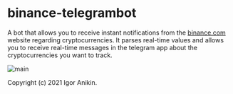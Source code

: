 # binance-telegrambot
A bot that allows you to receive instant notifications from the [binance.com](https://www.binance.com/en/trade/BTC_USDT?layout=pro) website regarding cryptocurrencies. It parses real-time values and allows you to receive real-time messages in the telegram app about the cryptocurrencies you want to track.

![main](https://i.imgur.com/pYBGJVH.png)

Copyright (c) 2021 Igor Anikin.
